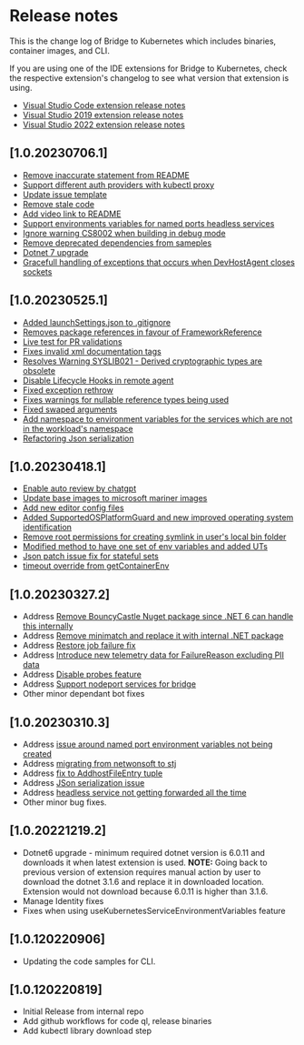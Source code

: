 # Release notes

This is the change log of Bridge to Kubernetes which includes binaries, container images, and CLI.

If you are using one of the IDE extensions for Bridge to Kubernetes, check the respective extension's changelog to see what version that extension is using.
- [Visual Studio Code extension release notes](https://github.com/Azure/vscode-bridge-to-kubernetes/blob/main/CHANGELOG.md)
- [Visual Studio 2019 extension release notes](https://marketplace.visualstudio.com/items?itemName=ms-azuretools.mindaro#whats-new)
- [Visual Studio 2022 extension release notes](https://marketplace.visualstudio.com/items?itemName=ms-azuretools.mindaro2022#whats-new)

## [1.0.20230706.1]
- [Remove inaccurate statement from README](https://github.com/Azure/Bridge-To-Kubernetes/pull/277)
- [Support different auth providers with kubectl proxy](https://github.com/Azure/Bridge-To-Kubernetes/pull/258)
- [Update issue template](https://github.com/Azure/Bridge-To-Kubernetes/pull/281)
- [Remove stale code](https://github.com/Azure/Bridge-To-Kubernetes/pull/248)
- [Add video link to README](https://github.com/Azure/Bridge-To-Kubernetes/pull/282)
- [Support environments variables for named ports headless services](https://github.com/Azure/Bridge-To-Kubernetes/pull/278)
- [Ignore warning CS8002 when building in debug mode](https://github.com/Azure/Bridge-To-Kubernetes/pull/251)
- [Remove deprecated dependencies from sameples](https://github.com/Azure/Bridge-To-Kubernetes/pull/286)
- [Dotnet 7 upgrade](https://github.com/Azure/Bridge-To-Kubernetes/pull/284)
- [Gracefull handling of exceptions that occurs when DevHostAgent closes sockets](https://github.com/Azure/Bridge-To-Kubernetes/pull/265)

## [1.0.20230525.1]
- [Added launchSettings.json to .gitignore](https://github.com/Azure/Bridge-To-Kubernetes/pull/245)
- [Removes package references in favour of FrameworkReference](https://github.com/Azure/Bridge-To-Kubernetes/pull/191)
- [Live test for PR validations](https://github.com/Azure/Bridge-To-Kubernetes/pull/242)
- [Fixes invalid xml documentation tags](https://github.com/Azure/Bridge-To-Kubernetes/pull/257)
- [Resolves Warning SYSLIB021 - Derived cryptographic types are obsolete](https://github.com/Azure/Bridge-To-Kubernetes/pull/210)
- [Disable Lifecycle Hooks in remote agent](https://github.com/Azure/Bridge-To-Kubernetes/pull/214)
- [Fixed exception rethrow](https://github.com/Azure/Bridge-To-Kubernetes/pull/261)
- [Fixes warnings for nullable reference types being used](https://github.com/Azure/Bridge-To-Kubernetes/pull/253)
- [Fixed swaped arguments](https://github.com/Azure/Bridge-To-Kubernetes/pull/255)
- [Add namespace to environment variables for the services which are not in the workload's namespace](https://github.com/Azure/Bridge-To-Kubernetes/pull/227)
- [Refactoring Json serialization](https://github.com/Azure/Bridge-To-Kubernetes/pull/209)

## [1.0.20230418.1]
- [Enable auto review by chatgpt](https://github.com/Azure/Bridge-To-Kubernetes/pull/232)
- [Update base images to microsoft mariner images](https://github.com/Azure/Bridge-To-Kubernetes/pull/175)
- [Add new editor config files](https://github.com/Azure/Bridge-To-Kubernetes/pull/230)
- [Added SupportedOSPlatformGuard and new improved operating system identification](https://github.com/Azure/Bridge-To-Kubernetes/pull/213)
- [Remove root permissions for creating symlink in user's local bin folder](https://github.com/Azure/Bridge-To-Kubernetes/pull/216)
- [Modified method to have one set of env variables and added UTs](https://github.com/Azure/Bridge-To-Kubernetes/pull/178)
- [Json patch issue fix for stateful sets](https://github.com/Azure/Bridge-To-Kubernetes/pull/237)
- [timeout override from getContainerEnv](https://github.com/Azure/Bridge-To-Kubernetes/pull/231)

## [1.0.20230327.2]
- Address [Remove BouncyCastle Nuget package since .NET 6 can handle this internally](https://github.com/Azure/Bridge-To-Kubernetes/pull/183)
- Address [Remove minimatch and replace it with internal .NET package](https://github.com/Azure/Bridge-To-Kubernetes/pull/184)
- Address [Restore job failure fix ](https://github.com/Azure/Bridge-To-Kubernetes/pull/203)
- Address [Introduce new telemetry data for FailureReason excluding PII data](https://github.com/Azure/Bridge-To-Kubernetes/pull/208)
- Address [Disable probes feature](https://github.com/Azure/Bridge-To-Kubernetes/pull/164)
- Address [Support nodeport services for bridge](https://github.com/Azure/Bridge-To-Kubernetes/pull/206)
- Other minor dependant bot fixes

## [1.0.20230310.3]
- Address [issue around named port environment variables not being created](https://github.com/Azure/Bridge-To-Kubernetes/issues/165) 
- Address [migrating from netwonsoft to stj](https://github.com/Azure/Bridge-To-Kubernetes/issues/134)
- Address [fix to AddhostFileEntry tuple](https://github.com/Azure/Bridge-To-Kubernetes/issues/135)
- Address [JSon serialization issue](https://github.com/Azure/Bridge-To-Kubernetes/issues/55)
- Address [headless service not getting forwarded all the time](https://github.com/Azure/Bridge-To-Kubernetes/issues/167)
- Other minor bug fixes.

## [1.0.20221219.2]
- Dotnet6 upgrade - minimum required dotnet version is 6.0.11 and downloads it when latest extension is used. **NOTE:** Going back to previous version of extension requires manual action by user to download the dotnet 3.1.6 and replace it in downloaded location. Extension would not download because 6.0.11 is higher than 3.1.6.
- Manage Identity fixes
- Fixes when using useKubernetesServiceEnvironmentVariables feature
 
## [1.0.120220906]

- Updating the code samples for CLI.

## [1.0.120220819]

- Initial Release from internal repo
- Add github workflows for code ql, release binaries
- Add kubectl library download step
